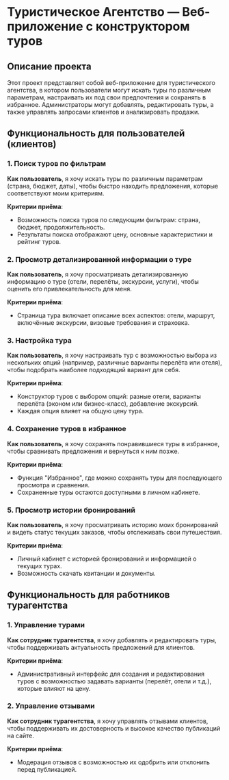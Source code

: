 # Туристическое Агентство — Веб-приложение с конструктором туров

## Описание проекта

Этот проект представляет собой веб-приложение для туристического агентства, в котором пользователи могут искать туры по различным параметрам, настраивать их под свои предпочтения и сохранять в избранное. Администраторы могут добавлять, редактировать туры, а также управлять запросами клиентов и анализировать продажи.

## Функциональность для пользователей (клиентов)

### 1. Поиск туров по фильтрам
**Как пользователь**, я хочу искать туры по различным параметрам (страна, бюджет, даты), чтобы быстро находить предложения, которые соответствуют моим критериям.

**Критерии приёма**:
- Возможность поиска туров по следующим фильтрам: страна, бюджет, продолжительность.
- Результаты поиска отображают цену, основные характеристики и рейтинг туров.

### 2. Просмотр детализированной информации о туре
**Как пользователь**, я хочу просматривать детализированную информацию о туре (отели, перелёты, экскурсии, услуги), чтобы оценить его привлекательность для меня.

**Критерии приёма**:
- Страница тура включает описание всех аспектов: отели, маршрут, включённые экскурсии, визовые требования и страховка.

### 3. Настройка тура
**Как пользователь**, я хочу настраивать тур с возможностью выбора из нескольких опций (например, различные варианты перелёта или отеля), чтобы подобрать наиболее подходящий вариант для себя.

**Критерии приёма**:
- Конструктор туров с выбором опций: разные отели, варианты перелёта (эконом или бизнес-класс), добавление экскурсий.
- Каждая опция влияет на общую цену тура.

### 4. Сохранение туров в избранное
**Как пользователь**, я хочу сохранять понравившиеся туры в избранное, чтобы сравнивать предложения и вернуться к ним позже.

**Критерии приёма**:
- Функция "Избранное", где можно сохранять туры для последующего просмотра и сравнения.
- Сохраненные туры остаются доступными в личном кабинете.

### 5. Просмотр истории бронирований
**Как пользователь**, я хочу просматривать историю моих бронирований и видеть статус текущих заказов, чтобы отслеживать свои путешествия.

**Критерии приёма**:
- Личный кабинет с историей бронирований и информацией о текущих турах.
- Возможность скачать квитанции и документы.

## Функциональность для работников турагентства

### 1. Управление турами
**Как сотрудник турагентства**, я хочу добавлять и редактировать туры, чтобы поддерживать актуальность предложений для клиентов.

**Критерии приёма**:
- Административный интерфейс для создания и редактирования туров с возможностью задавать варианты (перелёт, отели и т.д.), которые влияют на цену.

### 2. Управление отзывами
**Как сотрудник турагентства**, я хочу управлять отзывами клиентов, чтобы поддерживать их достоверность и высокое качество публикаций на сайте.

**Критерии приёма**:
- Модерация отзывов с возможностью их одобрить или отклонить перед публикацией.

